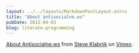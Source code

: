 ```yaml
---
layout: ../../layouts/MarkdownPostLayout.astro
title: "About antisocialne.ws"
pubDate: 2012-04-03
blog: literate-programming
---
```



[About Antisocialne.ws](http://vimeo.com/39718634) from [Steve Klabnik](http://vimeo.com/steveklabnik) on [Vimeo](http://vimeo.com/).
